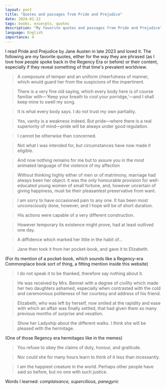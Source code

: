 ```yaml
---
layout: post
title: "Quotes and passages from Pride and Prejudice"
date: 2024-01-22
tags: books, excerpts, quotes
description: "My favorite quotes and passages from Pride and Prejudice"
language: English
importance: 4
---
```


I read Pride and Prejudice by Jane Austen in late 2023 and loved it. The following are my favorite quotes, either for the way they are phrased (as I love how people spoke back in the Regency Era or before) or their content, especially if they reveal something of that time's prevalent worldview.

> A composure of temper and an uniform cheerfulness of manner, which would guard her from the suspicions of the impertinent.

> There is a very fine old saying, which every body here is of course familiar with—‘Keep your breath to cool your porridge,’—and I shall keep mine to swell my song.

> It is what every body says. I do not trust my own partiality.

> Yes, vanity is a weakness indeed. But pride—where there is a real superiority of mind—pride will be always under good regulation.

> I cannot be otherwise than concerned.

> Not what I was intended for, but circumstances have now made it eligible.

> And now nothing remains for me but to assure you in the most animated language of the violence of my affection

> Without thinking highly either of men or of matrimony, marriage had always been her object: it was the only honourable provision for well-educated young women of small fortune, and, however uncertain of giving happiness, must be their pleasantest preservative from want.

> I am sorry to have occasioned pain to any one. It has been most unconsciously done, however, and I hope will be of short duration.

> His actions were capable of a very different construction.

> However temporary its existence might prove, had at least outlived one day.

> A diffidence which marked her little in the habit of...

> Jane then took it from her pocket-book, and gave it to Elizabeth.

(For its mention of a pocket-book, which sounds like a Regency-era Commonplace book sort of thing, a fitting mention inside this website)

> I do not speak it to be thanked, therefore say nothing about it.

> He was received by Mrs. Bennet with a degree of civility which made her two daughters ashamed, especially when contrasted with the cold and ceremonious politeness of her courtesy and address of his friend.

> Elizabeth, who was left by herself, now smiled at the rapidity and ease with which an affair was finally settled, that had given them so many previous months of surprise and vexation.

> Show her Ladyship about the different walks. I think she will be pleased with the hermitage.

(One of those Regency era hermitages like in the memes)

> You refuse to obey the claims of duty, honour, and gratitude.

> Nor could she for many hours learn to think of it less than incessantly.

> I am the happiest creature in the world. Perhaps other people have said so before, but no one with such justice.

Words I learned: _complaisance, supercilious, panegyric_
